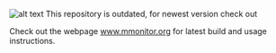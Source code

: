 ![alt text](http://www.mmonitor.org/static/mmonitor_banner.png)
This repository is outdated, for newest version check out

Check out the webpage www.mmonitor.org for latest build and usage instructions.
